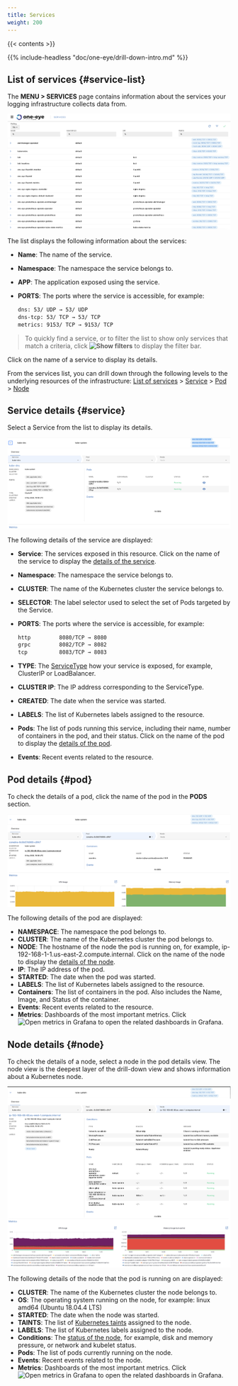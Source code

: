 ```yaml
---
title: Services
weight: 200
---
```


{{< contents >}}

{{% include-headless "doc/one-eye/drill-down-intro.md" %}}

## List of services {#service-list}

The **MENU > SERVICES** page contains information about the services your logging infrastructure collects data from. 

![List of services](services-list.png)

The list displays the following information about the services:

- **Name**: The name of the service.
- **Namespace**: The namespace the service belongs to.
- **APP**: The application exposed using the service.
- **PORTS**: The ports where the service is accessible, for example:

    ```bash
    dns: 53/ UDP → 53/ UDP
    dns-tcp: 53/ TCP → 53/ TCP
    metrics: 9153/ TCP → 9153/ TCP
    ```

> To quickly find a service, or to filter the list to show only services that match a criteria, click **![Show filters](/docs/one-eye/headless/icon-filters.png)** to display the filter bar.

Click on the name of a service to display its details.

From the services list, you can drill down through the following levels to the underlying resources of the infrastructure: [List of services](#service-list) > [Service](#service) > [Pod](#pod) > [Node](#node)

## Service details {#service}

Select a Service from the list to display its details.

![Details of a service](service-service-details.png)

The following details of the service are displayed:

- **Service**: The services exposed in this resource. Click on the name of the service to display the [details of the service](#service).
- **Namespace**: The namespace the service belongs to.
- **CLUSTER**: The name of the Kubernetes cluster the service belongs to.
- **SELECTOR**: The label selector used to select the set of Pods targeted by the Service.
- **PORTS**: The ports where the service is accessible, for example:

    ```bash
    http         8080/TCP → 8080
    grpc         8082/TCP → 8082
    tcp          8083/TCP → 8083
    ```

- **TYPE**: The [ServiceType](https://kubernetes.io/docs/concepts/services-networking/service/#publishing-services-service-types) how your service is exposed, for example, ClusterIP or LoadBalancer.
- **CLUSTER IP**: The IP address corresponding to the ServiceType.
- **CREATED**: The date when the service was started.
- **LABELS**: The list of Kubernetes labels assigned to the resource.
- **Pods**: The list of pods running this service, including their name, number of containers in the pod, and their status. Click on the name of the pod to display the [details of the pod](#pod).
- **Events**: Recent events related to the resource.

## Pod details {#pod}

To check the details of a pod, click the name of the pod in the **PODS** section.

![Details of a pod](pod-details.png)

The following details of the pod are displayed:

- **NAMESPACE**: The namespace the pod belongs to.
- **CLUSTER**: The name of the Kubernetes cluster the pod belongs to.
- **NODE**: The hostname of the node the pod is running on, for example, ip-192-168-1-1.us-east-2.compute.internal. Click on the name of the node to display the [details of the node](#node).
- **IP**: The IP address of the pod.
- **STARTED**: The date when the pod was started.
- **LABELS**: The list of Kubernetes labels assigned to the resource.
- **Containers**: The list of containers in the pod. Also includes the Name, Image, and Status of the container.
- **Events**: Recent events related to the resource.
- **Metrics**: Dashboards of the most important metrics. Click ![Open metrics in Grafana](/img/docs/backyards/icon-open-in-grafana.png) to open the related dashboards in Grafana.

## Node details {#node}

To check the details of a node, select a node in the pod details view. The node view is the deepest layer of the drill-down view and shows information about a Kubernetes node.

![Details of a node](node-details.png)

The following details of the node that the pod is running on are displayed:

- **CLUSTER**: The name of the Kubernetes cluster the node belongs to.
- **OS**: The operating system running on the node, for example: linux amd64 (Ubuntu 18.04.4 LTS)
- **STARTED**: The date when the node was started.
- **TAINTS**: The list of [Kubernetes taints](https://kubernetes.io/docs/concepts/configuration/taint-and-toleration/) assigned to the node.
- **LABELS**: The list of Kubernetes labels assigned to the node.
- **Conditions**: The [status of the node](https://kubernetes.io/docs/concepts/architecture/nodes/#condition), for example, disk and memory pressure, or network and kubelet status.
- **Pods**: The list of pods currently running on the node.
- **Events**: Recent events related to the node.
- **Metrics**: Dashboards of the most important metrics. Click ![Open metrics in Grafana](/img/docs/backyards/icon-open-in-grafana.png) to open the related dashboards in Grafana.
